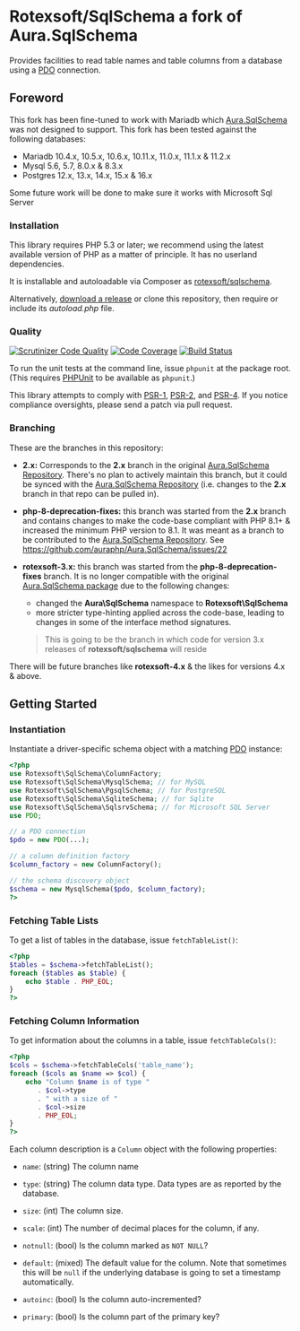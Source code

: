 # Rotexsoft/SqlSchema a fork of Aura.SqlSchema

Provides facilities to read table names and table columns from a database
using a [PDO](http://php.net/PDO) connection.

## Foreword

This fork has been fine-tuned to work with Mariadb which [Aura.SqlSchema](https://github.com/auraphp/Aura.SqlSchema) was not designed to support.
This fork has been tested against the following databases:
- Mariadb 10.4.x, 10.5.x, 10.6.x, 10.11.x, 11.0.x, 11.1.x & 11.2.x
- Mysql 5.6, 5.7, 8.0.x & 8.3.x 
- Postgres 12.x, 13.x, 14.x, 15.x & 16.x

Some future work will be done to make sure it works with Microsoft Sql Server

### Installation

This library requires PHP 5.3 or later; we recommend using the latest available version of PHP as a matter of principle. It has no userland dependencies.

It is installable and autoloadable via Composer as [rotexsoft/sqlschema](https://packagist.org/packages/rotexsoft/sqlschema).

Alternatively, [download a release](https://github.com/rotexdegba/Aura.SqlSchema/releases) or clone this repository, then require or include its _autoload.php_ file.

### Quality

[![Scrutinizer Code Quality](https://scrutinizer-ci.com/g/auraphp/Aura.SqlSchema/badges/quality-score.png?b=develop-2)](https://scrutinizer-ci.com/g/auraphp/Aura.SqlSchema/)
[![Code Coverage](https://scrutinizer-ci.com/g/auraphp/Aura.SqlSchema/badges/coverage.png?b=develop-2)](https://scrutinizer-ci.com/g/auraphp/Aura.SqlSchema/)
[![Build Status](https://travis-ci.org/auraphp/Aura.SqlSchema.png?branch=develop-2)](https://travis-ci.org/auraphp/Aura.SqlSchema)

To run the unit tests at the command line, issue `phpunit` at the package root. (This requires [PHPUnit][] to be available as `phpunit`.)

[PHPUnit]: http://phpunit.de/manual/

This library attempts to comply with [PSR-1][], [PSR-2][], and [PSR-4][]. If
you notice compliance oversights, please send a patch via pull request.

[PSR-1]: https://github.com/php-fig/fig-standards/blob/master/accepted/PSR-1-basic-coding-standard.md
[PSR-2]: https://github.com/php-fig/fig-standards/blob/master/accepted/PSR-2-coding-style-guide.md
[PSR-4]: https://github.com/php-fig/fig-standards/blob/master/accepted/PSR-4-autoloader.md

### Branching

These are the branches in this repository:

- **2.x:** Corresponds to the **2.x** branch in the original [Aura.SqlSchema Repository](https://github.com/auraphp/Aura.SqlSchema). There's no plan to actively maintain this branch, but it could be synced with the [Aura.SqlSchema Repository](https://github.com/auraphp/Aura.SqlSchema) (i.e. changes to the **2.x** branch in that repo can be pulled in).


- **php-8-deprecation-fixes:** this branch was started from the **2.x** branch and contains changes to make the code-base compliant with PHP 8.1+ & increased the minimum PHP version to 8.1. It was meant as a branch to be contributed to the [Aura.SqlSchema Repository](https://github.com/auraphp/Aura.SqlSchema). See https://github.com/auraphp/Aura.SqlSchema/issues/22


- **rotexsoft-3.x:** this branch was started from the **php-8-deprecation-fixes** branch. It is no longer compatible with the original [Aura.SqlSchema package](https://github.com/auraphp/Aura.SqlSchema) due to the following changes:
  - changed the **Aura\SqlSchema** namespace to **Rotexsoft\SqlSchema**
  - more stricter type-hinting applied across the code-base, leading to changes in some of the interface method signatures.
  >This is going to be the branch in which code for version 3.x releases of **rotexsoft/sqlschema** will reside


There will be future branches like **rotexsoft-4.x** & the likes for versions 4.x & above.

## Getting Started

### Instantiation

Instantiate a driver-specific schema object with a matching
[PDO](http://php.net/PDO) instance:

```php
<?php
use Rotexsoft\SqlSchema\ColumnFactory;
use Rotexsoft\SqlSchema\MysqlSchema; // for MySQL
use Rotexsoft\SqlSchema\PgsqlSchema; // for PostgreSQL
use Rotexsoft\SqlSchema\SqliteSchema; // for Sqlite
use Rotexsoft\SqlSchema\SqlsrvSchema; // for Microsoft SQL Server
use PDO;

// a PDO connection
$pdo = new PDO(...);

// a column definition factory
$column_factory = new ColumnFactory();

// the schema discovery object
$schema = new MysqlSchema($pdo, $column_factory);
?>
```

### Fetching Table Lists

To get a list of tables in the database, issue `fetchTableList()`:

```php
<?php
$tables = $schema->fetchTableList();
foreach ($tables as $table) {
    echo $table . PHP_EOL;
}
?>
```

### Fetching Column Information

To get information about the columns in a table, issue `fetchTableCols()`:

```php
<?php
$cols = $schema->fetchTableCols('table_name');
foreach ($cols as $name => $col) {
    echo "Column $name is of type "
       . $col->type
       . " with a size of "
       . $col->size
       . PHP_EOL;
}
?>
```

Each column description is a `Column` object with the following properties:

- `name`: (string) The column name

- `type`: (string) The column data type.  Data types are as reported by the database.

- `size`: (int) The column size.

- `scale`: (int) The number of decimal places for the column, if any.

- `notnull`: (bool) Is the column marked as `NOT NULL`?

- `default`: (mixed) The default value for the column. Note that sometimes
  this will be `null` if the underlying database is going to set a timestamp
  automatically.

- `autoinc`: (bool) Is the column auto-incremented?

- `primary`: (bool) Is the column part of the primary key?

